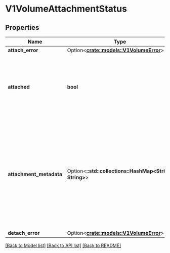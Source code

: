 # V1VolumeAttachmentStatus

## Properties

Name | Type | Description | Notes
------------ | ------------- | ------------- | -------------
**attach_error** | Option<[**crate::models::V1VolumeError**](v1.VolumeError.md)> |  | [optional]
**attached** | **bool** | attached indicates the volume is successfully attached. This field must only be set by the entity completing the attach operation, i.e. the external-attacher. | 
**attachment_metadata** | Option<**::std::collections::HashMap<String, String>**> | attachmentMetadata is populated with any information returned by the attach operation, upon successful attach, that must be passed into subsequent WaitForAttach or Mount calls. This field must only be set by the entity completing the attach operation, i.e. the external-attacher. | [optional]
**detach_error** | Option<[**crate::models::V1VolumeError**](v1.VolumeError.md)> |  | [optional]

[[Back to Model list]](../README.md#documentation-for-models) [[Back to API list]](../README.md#documentation-for-api-endpoints) [[Back to README]](../README.md)


